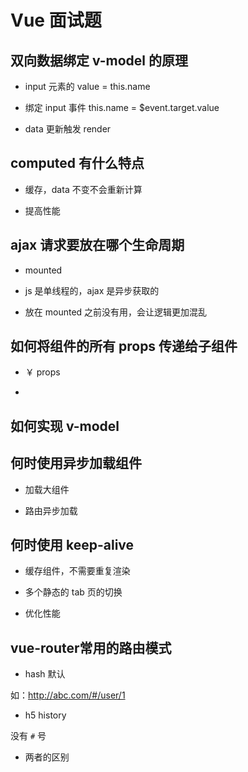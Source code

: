 # Vue 面试题

## 双向数据绑定 v-model 的原理

- input 元素的 value = this.name

- 绑定 input 事件 this.name = \$event.target.value

- data 更新触发 render

## computed 有什么特点

- 缓存，data 不变不会重新计算

- 提高性能

## ajax 请求要放在哪个生命周期

- mounted

- js 是单线程的，ajax 是异步获取的

- 放在 mounted 之前没有用，会让逻辑更加混乱

## 如何将组件的所有 props 传递给子组件

- ￥ props

- <User v-bind="$props" />

## 如何实现 v-model

## 何时使用异步加载组件

- 加载大组件

- 路由异步加载

## 何时使用 keep-alive

- 缓存组件，不需要重复渲染

- 多个静态的 tab 页的切换

- 优化性能

## vue-router常用的路由模式

- hash 默认

如：http://abc.com/#/user/1

- h5 history

没有 `#` 号

- 两者的区别